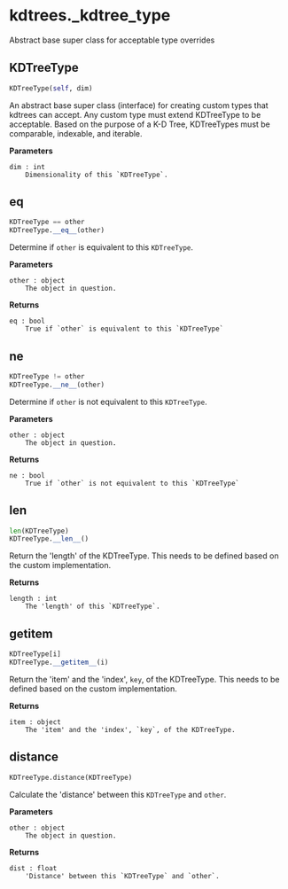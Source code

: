 # kdtrees._kdtree_type
Abstract base super class for acceptable type overrides
## KDTreeType
```python
KDTreeType(self, dim)
```

An abstract base super class (interface) for creating custom
types that kdtrees can accept. Any custom type must extend
KDTreeType to be acceptable. Based on the purpose of a K-D Tree,
KDTreeTypes must be comparable, indexable, and iterable.

**Parameters**
```
dim : int
	Dimensionality of this `KDTreeType`.
```

## __eq__
```python
KDTreeType == other
KDTreeType.__eq__(other)
```

Determine if `other` is equivalent to this `KDTreeType`.

**Parameters**
```
other : object
	The object in question.
```

**Returns**
```
eq : bool
	True if `other` is equivalent to this `KDTreeType`
```

## __ne__
```python
KDTreeType != other
KDTreeType.__ne__(other)
```

Determine if `other` is not equivalent to this `KDTreeType`.

**Parameters**
```
other : object
	The object in question.
```

**Returns**
```
ne : bool
	True if `other` is not equivalent to this `KDTreeType`
```

## __len__
```python
len(KDTreeType)
KDTreeType.__len__()
```
Return the 'length' of the KDTreeType. This needs to be
defined based on the custom implementation.

**Returns**
```
length : int
	The 'length' of this `KDTreeType`.
```

## __getitem__
```python
KDTreeType[i]
KDTreeType.__getitem__(i)
```
Return the 'item' and the 'index', `key`, of the KDTreeType.
This needs to be defined based on the custom implementation.

**Returns**
```
item : object
	The 'item' and the 'index', `key`, of the KDTreeType.
```

## distance
```python
KDTreeType.distance(KDTreeType)
```
Calculate the 'distance' between this `KDTreeType` and `other`.

**Parameters**
```
other : object
	The object in question.
```

**Returns**
```
dist : float
	'Distance' between this `KDTreeType` and `other`.
```
